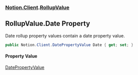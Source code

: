 ### [Notion.Client](Notion.Client.md 'Notion.Client').[RollupValue](Notion.Client.RollupValue.md 'Notion.Client.RollupValue')

## RollupValue.Date Property

Date rollup property values contain a date property value.

```csharp
public Notion.Client.DatePropertyValue Date { get; set; }
```

#### Property Value
[DatePropertyValue](Notion.Client.DatePropertyValue.md 'Notion.Client.DatePropertyValue')
